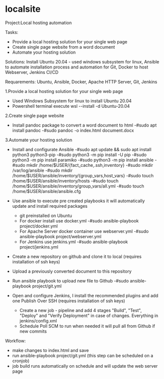 # localsite
Project:Local hosting automation

Tasks:
- Provide a local hosting solution for your single web page
- Create single page website from a word document 
- Automate your hosting solution

Solutions:
Install Ubuntu 20.04 - used windows subsystem for linux, Ansible to automate installation process and automation for Git, Docker to host Webserver, Jenkins CI/CD 

Requarements:
Ubuntu, Ansible, Docker, Apache HTTP Server, Git, Jenkins


1.Provide a local hosting solution for your single web page
  - Used Windows Subsystem for linux to install Ubuntu 20.04
  - Powershell terminal execute wsl --install -d Ubuntu-20.04

2.Create single page website
  - Install pandoc package to convert a word document to html
    -#sudo apt install pandoc
    -#sudo pandoc -o index.html document.docx

3.Automate your hosting solution
  - Install and configurate Ansible
    -#sudo apt update && sudo apt install python3 python3-pip
    -#sudo python3 -m pip install -U pip
    -#sudo python3 -m pip install paramiko
    -#sudo python3 -m pip install ansible
    -#sudo mkdir /home/$USER/{fact_cache,.ssh,inventory}
    -#sudo mkdir /var/log/ansible
    -#sudo mkdir /home/$USER/ansible/inventory/{group_vars,host_vars}
    -#sudo touch /home/$USER/ansible/inventory/hosts
    -#sudo touch /home/$USER/ansible/inventory/group_vars/all.yml
    -#sudo touch /home/$USER/ansible/ansible.cfg
  
  - Use ansible to execute pre created playbooks it will automatically update and install required packages
    - git preinstalled on Ubuntu
    - For docker install use docker.yml
      -#sudo ansible-playbook project/docker.yml
    - For Apache Server docker container use webserver.yml
      -#sudo ansible-playbook project/webserver.yml
    - For Jenkins use jenkins.yml
      -#sudo ansible-playbook project/jenkins.yml
  
  - Create a new repository on github and clone it to local (requires installation of ssh keys)
  - Upload a previously converted document to this repository
  - Run ansible playbook to upload new file to Github
      -#sudo ansible-playbook project/git.yml
  
  - Open and configure Jenkins, I install the recommended plugins and add one Publish Over SSH (requires installation of ssh keys)
    - Create a new job - pipeline and add 4 stages "Build", "Test", "Deploy" and "Verify Deployment" in case of changes. Everything in jenkins/config.xml
    - Schedule Poll SCM to run when needed it will pull all from Github if new commits
        
  Workflow: 
  - make changes to index.html and save
  - run ansible-playbook project/git.yml (this step can be scheduled on a cronjob)
  - job build runs automatically on schedule and will update the web server page
  
